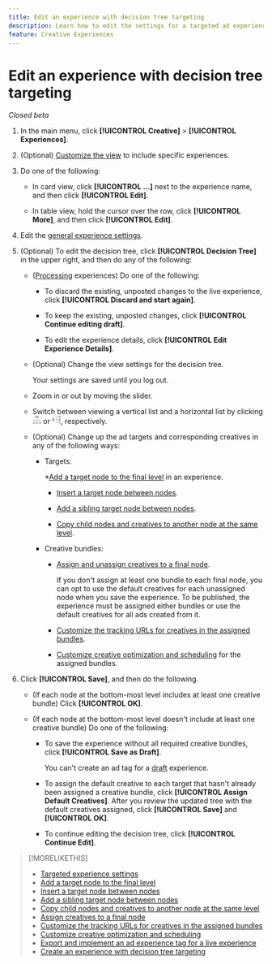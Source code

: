 ```yaml
---
title: Edit an experience with decision tree targeting
description: Learn how to edit the settings for a targeted ad experience using a decision tree.
feature: Creative Experiences
---
```

# Edit an experience with decision tree targeting

*Closed beta*

1. In the main menu, click **[!UICONTROL Creative]** > **[!UICONTROL Experiences]**.

1. (Optional) [Customize the view](/help/creative/introduction/customize-data-views.md) to include specific experiences.

1. Do one of the following:

   * In card view, click **[!UICONTROL ...]** next to the experience name, and then click **[!UICONTROL Edit]**.
   
   * In table view, hold the cursor over the row, click **[!UICONTROL More]**, and then click **[!UICONTROL Edit]**.

1. Edit the [general experience settings](experience-settings-targeting.md).

1. (Optional) To edit the decision tree, click **[!UICONTROL Decision Tree]** in the upper right, and then do any of the following:

   * ([Processing](experience-about.md#experience-statuses) experiences) Do one of the following:
   
      * To discard the existing, unposted changes to the live experience, click **[!UICONTROL Discard and start again]**.
      
      * To keep the existing, unposted changes, click **[!UICONTROL Continue editing draft]**.
      
      * To edit the experience details, click **[!UICONTROL Edit Experience Details]**.

   * (Optional) Change the view settings for the decision tree.
   
     Your settings are saved until you log out.
   
   * Zoom in or out by moving the slider.
   
   * Switch between viewing a vertical list and a horizontal list by clicking ![View as Vertical Tree](/help/creative/assets/tree-vertical.png "View as Vertical Tree") or ![View as Horizontal Tree](/help/creative/assets/tree-horizontal.png "View as Horizontal Tree"), respectively.

   * (Optional) Change up the ad targets and corresponding creatives in any of the following ways:
   
     * Targets:
     
       *[Add a target node to the final level](experience-target-node-add-final.md) in an experience.
       
       * [Insert a target node between nodes](experience-target-node-add-inner.md).
       
       * [Add a sibling target node between nodes](experience-target-node-add-sibling.md).
       
       * [Copy child nodes and creatives to another node at the same level](experience-target-node-copy.md).

     * Creative bundles:
     
       * [Assign and unassign creatives to a final node](experience-assign-creative-bundles.md).
       
         If you don't assign at least one bundle to each final node, you can opt to use the default creatives for each unassigned node when you save the experience. To be published, the experience must be assigned either bundles or use the default creatives for all ads created from it.
       
       * [Customize the tracking URLs for creatives in the assigned bundles](experience-tracking-urls-targeting.md).
       
       * [Customize creative optimization and scheduling](experience-optimization-scheduling-targeting.md) for the assigned bundles.

1. Click **[!UICONTROL Save]**, and then do the following.

   * (If each node at the bottom-most level includes at least one creative bundle) Click **[!UICONTROL OK]**.
   
   * (If each node at the bottom-most level doesn't include at least one creative bundle) Do one of the following:
   
     * To save the experience without all required creative bundles, click **[!UICONTROL Save as Draft]**.
     
       You can't create an ad tag for a [draft](experience-about.md#experience-statuses) experience.

     * To assign the default creative to each target that hasn't already been assigned a creative bundle, click **[!UICONTROL Assign Default Creatives]**. After you review the updated tree with the default creatives assigned, click **[!UICONTROL Save]** and **[!UICONTROL OK]**.
     
     * To continue editing the decision tree, click **[!UICONTROL Continue Edit]**.

>[!MORELIKETHIS]
>
>* [Targeted experience settings](experience-settings-targeting.md)
>* [Add a target node to the final level](experience-target-node-add-final.md)
>* [Insert a target node between nodes](experience-target-node-add-inner.md)
>* [Add a sibling target node between nodes](experience-target-node-add-sibling.md)
>* [Copy child nodes and creatives to another node at the same level](experience-target-node-copy.md)
>* [Assign creatives to a final node](experience-assign-creative-bundles.md)
>* [Customize the tracking URLs for creatives in the assigned bundles](experience-tracking-urls-targeting.md)
>* [Customize creative optimization and scheduling](experience-optimization-scheduling-targeting.md)
>* [Export and implement an ad experience tag for a live experience](/help/creative/experiences/experience-tag-export.md)
>* [Create an experience with decision tree targeting](experience-create-targeting.md)

